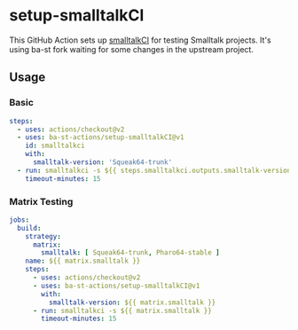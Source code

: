 # setup-smalltalkCI

This GitHub Action sets up [smalltalkCI] for testing Smalltalk projects. It's using ba-st fork waiting for some changes in the upstream project.

## Usage

### Basic

```yaml
steps:
  - uses: actions/checkout@v2
  - uses: ba-st-actions/setup-smalltalkCI@v1
    id: smalltalkci
    with:
      smalltalk-version: 'Squeak64-trunk'
  - run: smalltalkci -s ${{ steps.smalltalkci.outputs.smalltalk-version }}
    timeout-minutes: 15
```

### Matrix Testing

```yaml
jobs:
  build:
    strategy:
      matrix:
        smalltalk: [ Squeak64-trunk, Pharo64-stable ]
    name: ${{ matrix.smalltalk }}
    steps:
      - uses: actions/checkout@v2
      - uses: ba-st-actions/setup-smalltalkCI@v1
        with:
          smalltalk-version: ${{ matrix.smalltalk }}
      - run: smalltalkci -s ${{ matrix.smalltalk }}
        timeout-minutes: 15
```

[smalltalkCI]: https://github.com/hpi-swa/smalltalkCI
